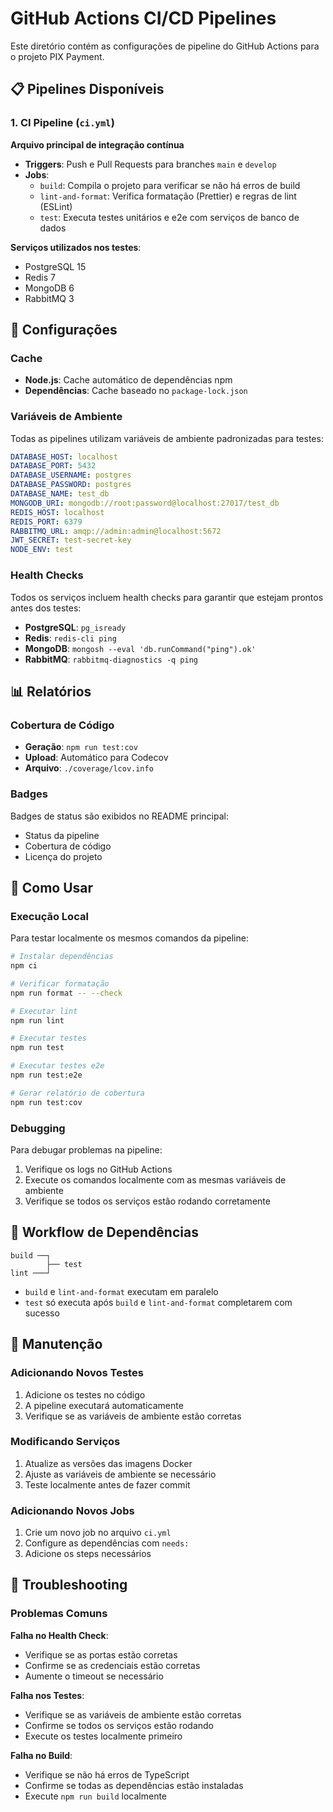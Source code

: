 # GitHub Actions CI/CD Pipelines

Este diretório contém as configurações de pipeline do GitHub Actions para o projeto PIX Payment.

## 📋 Pipelines Disponíveis

### 1. CI Pipeline (`ci.yml`)

**Arquivo principal de integração contínua**

- **Triggers**: Push e Pull Requests para branches `main` e `develop`
- **Jobs**:
  - `build`: Compila o projeto para verificar se não há erros de build
  - `lint-and-format`: Verifica formatação (Prettier) e regras de lint (ESLint)
  - `test`: Executa testes unitários e e2e com serviços de banco de dados

**Serviços utilizados nos testes**:

- PostgreSQL 15
- Redis 7
- MongoDB 6
- RabbitMQ 3

## 🔧 Configurações

### Cache

- **Node.js**: Cache automático de dependências npm
- **Dependências**: Cache baseado no `package-lock.json`

### Variáveis de Ambiente

Todas as pipelines utilizam variáveis de ambiente padronizadas para testes:

```yaml
DATABASE_HOST: localhost
DATABASE_PORT: 5432
DATABASE_USERNAME: postgres
DATABASE_PASSWORD: postgres
DATABASE_NAME: test_db
MONGODB_URI: mongodb://root:password@localhost:27017/test_db
REDIS_HOST: localhost
REDIS_PORT: 6379
RABBITMQ_URL: amqp://admin:admin@localhost:5672
JWT_SECRET: test-secret-key
NODE_ENV: test
```

### Health Checks

Todos os serviços incluem health checks para garantir que estejam prontos antes dos testes:

- **PostgreSQL**: `pg_isready`
- **Redis**: `redis-cli ping`
- **MongoDB**: `mongosh --eval 'db.runCommand("ping").ok'`
- **RabbitMQ**: `rabbitmq-diagnostics -q ping`

## 📊 Relatórios

### Cobertura de Código

- **Geração**: `npm run test:cov`
- **Upload**: Automático para Codecov
- **Arquivo**: `./coverage/lcov.info`

### Badges

Badges de status são exibidos no README principal:

- Status da pipeline
- Cobertura de código
- Licença do projeto

## 🚀 Como Usar

### Execução Local

Para testar localmente os mesmos comandos da pipeline:

```bash
# Instalar dependências
npm ci

# Verificar formatação
npm run format -- --check

# Executar lint
npm run lint

# Executar testes
npm run test

# Executar testes e2e
npm run test:e2e

# Gerar relatório de cobertura
npm run test:cov
```

### Debugging

Para debugar problemas na pipeline:

1. Verifique os logs no GitHub Actions
2. Execute os comandos localmente com as mesmas variáveis de ambiente
3. Verifique se todos os serviços estão rodando corretamente

## 🔄 Workflow de Dependências

```
build ──┐
        ├── test
lint ───┘
```

- `build` e `lint-and-format` executam em paralelo
- `test` só executa após `build` e `lint-and-format` completarem com sucesso

## 📝 Manutenção

### Adicionando Novos Testes

1. Adicione os testes no código
2. A pipeline executará automaticamente
3. Verifique se as variáveis de ambiente estão corretas

### Modificando Serviços

1. Atualize as versões das imagens Docker
2. Ajuste as variáveis de ambiente se necessário
3. Teste localmente antes de fazer commit

### Adicionando Novos Jobs

1. Crie um novo job no arquivo `ci.yml`
2. Configure as dependências com `needs:`
3. Adicione os steps necessários

## 🐛 Troubleshooting

### Problemas Comuns

**Falha no Health Check**:

- Verifique se as portas estão corretas
- Confirme se as credenciais estão corretas
- Aumente o timeout se necessário

**Falha nos Testes**:

- Verifique se as variáveis de ambiente estão corretas
- Confirme se todos os serviços estão rodando
- Execute os testes localmente primeiro

**Falha no Build**:

- Verifique se não há erros de TypeScript
- Confirme se todas as dependências estão instaladas
- Execute `npm run build` localmente
